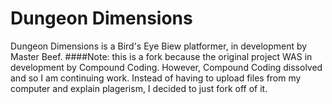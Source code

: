# Dungeon Dimensions
Dungeon Dimensions is a Bird's Eye Biew platformer, in development by Master Beef.
####Note: this is a fork because the original project WAS in development by Compound Coding. However, Compound Coding dissolved and so I am continuing work. Instead of having to upload files from my computer and explain plagerism, I decided to just fork off of it.

